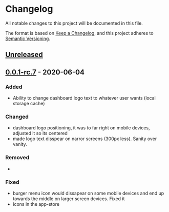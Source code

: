 # Changelog
All notable changes to this project will be documented in this file.

The format is based on [Keep a Changelog](https://keepachangelog.com/en/1.0.0/),
and this project adheres to [Semantic Versioning](https://semver.org/spec/v2.0.0.html).

## [Unreleased]

## [0.0.1-rc.7] - 2020-06-04
### Added
- Ability to change dashboard logo text to whatever user wants (local storage cache)

### Changed
- dashboard logo positioning, it was to far right on mobile devices, adjusted it so its centered
- made logo text disspear on narror screens (300px less). Sanity over vanity.  

### Removed
- 

### Fixed
- burger menu icon would dissapear on some mobile devices and end up towards the middle on larger screen devices. Fixed it
- icons in the app-store

[Unreleased]: https://github.com/unclehowell/hbnb/compare/v0.0.1-rc.6...HEAD
[0.0.1-rc.7]: https://github.com/unclehowell/hbnb/compare/v0.0.1-rc.6...v0.0.1-rc.7
